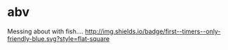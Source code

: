 # abv
Messing about with fish....
http://img.shields.io/badge/first--timers--only-friendly-blue.svg?style=flat-square

